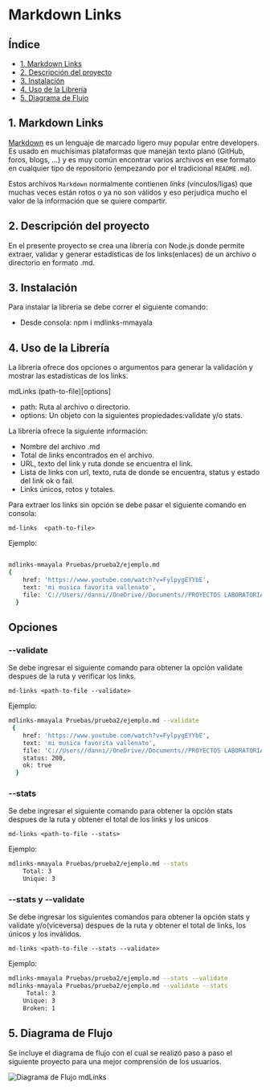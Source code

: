 # Markdown Links

## Índice

* [1. Markdown Links](#1-Markdown-Links)
* [2. Descripción del proyecto](#2-Descripción-del-proyecto)
* [3. Instalación](#3-Instalación)
* [4. Uso de la Librería ](#4-Uso-de-la-Librería )
* [5. Diagrama de Flujo](#5-Diagrama-de-Flujo)

## 1. Markdown Links

[Markdown](https://es.wikipedia.org/wiki/Markdown) es un lenguaje de marcado ligero muy popular entre developers. Es usado en muchísimas plataformas que manejan texto plano (GitHub, foros, blogs, ...) y es muy común encontrar varios archivos en ese formato en cualquier tipo de repositorio (empezando por el tradicional `README.md`).

Estos archivos `Markdown` normalmente contienen _links_ (vínculos/ligas) que muchas veces están rotos o ya no son válidos y eso perjudica mucho el valor de la información que se quiere compartir.
## 2. Descripción del proyecto

En el presente proyecto se crea una librería con Node.js donde permite extraer, validar y generar estadísticas de los links(enlaces) de un archivo o directorio en formato .md.

## 3. Instalación

Para instalar la libreria se debe correr el siguiente comando:


* Desde consola: npm i mdlinks-mmayala


## 4. Uso de la Librería
La librería ofrece dos opciones o argumentos para generar la validación y mostrar las estadísticas de los links.

mdLinks (path-to-file)[options]

* path: Ruta al archivo o directorio.
* options: Un objeto con la siguientes propiedades:validate y/o stats.

La librería ofrece la siguiente información:

* Nombre del archivo .md
* Total de links encontrados en el archivo.
* URL, texto del link y ruta donde se encuentra el link.
* Lista de links con url, texto, ruta de donde se encuentra, status y estado del link ok o fail.
* Links únicos, rotos y totales.

Para extraer los links sin opción se debe pasar el siguiente comando en consola:

`md-links  <path-to-file>`

Ejemplo:


```sh

mdlinks-mmayala Pruebas/prueba2/ejemplo.md
{
    href: 'https://www.youtube.com/watch?v=FylpygEYYbE',
    text: 'mi musica favorita vallenato',
    file: 'C://Users//danni//OneDrive//Documents//PROYECTOS LABORATORIA//MD LINKS//DEV005-md-links//Pruebas//prueba2//ejemplo.md'
  }
```

## Opciones

### --validate

Se debe ingresar el siguiente comando para obtener la opción validate despues de la ruta y verificar los links.

`md-links <path-to-file --validate>`


Ejemplo:

```sh
mdlinks-mmayala Pruebas/prueba2/ejemplo.md --validate
 {
    href: 'https://www.youtube.com/watch?v=FylpygEYYbE',
    text: 'mi musica favorita vallenato',
    file: 'C://Users//danni//OneDrive//Documents//PROYECTOS LABORATORIA//MD LINKS//DEV005-md-links//Pruebas//prueba2//ejemplo.md'
    status: 200,
    ok: true
  }
```
### --stats

Se debe ingresar el siguiente comando para obtener la opción stats despues de la ruta y obtener el total de los links y los unicos

`md-links <path-to-file --stats>`


Ejemplo:

```sh
mdlinks-mmayala Pruebas/prueba2/ejemplo.md --stats
    Total: 3
    Unique: 3
```
### --stats y --validate

Se debe ingresar los siguientes comandos para obtener la opción stats y validate y/o(viceversa) despues de la ruta y obtener el total de links, los únicos y los inválidos.

`md-links <path-to-file --stats --validate>`


Ejemplo:

```sh
mdlinks-mmayala Pruebas/prueba2/ejemplo.md --stats --validate
mdlinks-mmayala Pruebas/prueba2/ejemplo.md --validate --stats
     Total: 3
    Unique: 3
    Broken: 1
```

## 5. Diagrama de Flujo
Se incluye el diagrama de flujo con el cual se realizó paso a paso el siguiente proyecto para una mejor comprensión de los usuarios.

![Diagrama de Flujo mdLinks](<Diagrama PATH - Página 1.png>)

